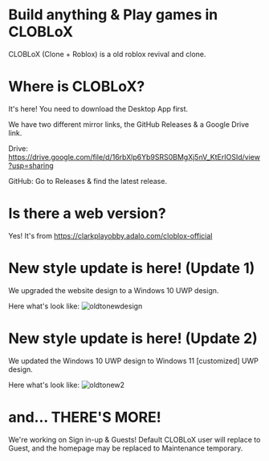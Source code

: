 # Build anything & Play games in CLOBLoX
CLOBLoX (Clone + Roblox) is a old roblox revival and clone.

# Where is CLOBLoX?
It's here! You need to download the Desktop App first.

We have two different mirror links, the GitHub Releases & a Google Drive link.

Drive: https://drive.google.com/file/d/16rbXlp6Yb9SRS0BMgXj5nV_KtErIOSId/view?usp=sharing

GitHub: Go to Releases & find the latest release.

# Is there a web version?
Yes! It's from https://clarkplayobby.adalo.com/cloblox-official

# New style update is here! (Update 1)
We upgraded the website design to a Windows 10 UWP design.

Here what's look like:
![oldtonewdesign](https://github.com/clarkplaydroid/cloblox/assets/88326408/af22fc58-41a1-4efe-b5de-30f2beb2f9e6)

# New style update is here! (Update 2)
We updated the Windows 10 UWP design to Windows 11 [customized] UWP design.

Here what's look like:
![oldtonew2](https://github.com/clarkplaydroid/cloblox/assets/88326408/8d10179c-8444-49e7-b52b-f9cac4d29fbb)


# and... THERE'S MORE!
We're working on Sign in-up & Guests! Default CLOBLoX user will replace to Guest, and the homepage may be replaced to Maintenance temporary.
